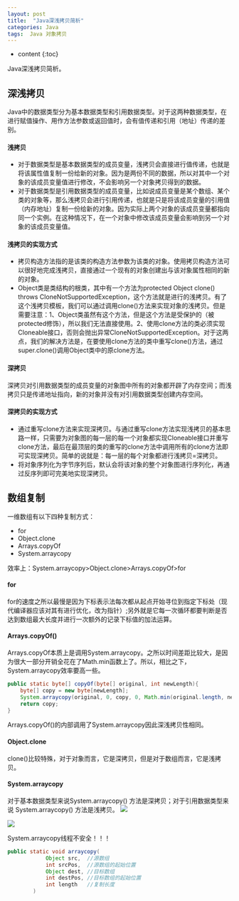 ```yaml
---
layout: post
title:  "Java深浅拷贝简析"
categories: Java
tags:  Java 对象拷贝
---
```


* content
{:toc}

Java深浅拷贝简析。




## 深浅拷贝
Java中的数据类型分为基本数据类型和引用数据类型。对于这两种数据类型，在进行赋值操作、用作方法参数或返回值时，会有值传递和引用（地址）传递的差别。  

#### 浅拷贝
- 对于数据类型是基本数据类型的成员变量，浅拷贝会直接进行值传递，也就是将该属性值复制一份给新的对象。因为是两份不同的数据，所以对其中一个对象的该成员变量值进行修改，不会影响另一个对象拷贝得到的数据。  
- 对于数据类型是引用数据类型的成员变量，比如说成员变量是某个数组、某个类的对象等，那么浅拷贝会进行引用传递，也就是只是将该成员变量的引用值（内存地址）复制一份给新的对象。因为实际上两个对象的该成员变量都指向同一个实例。在这种情况下，在一个对象中修改该成员变量会影响到另一个对象的该成员变量值。  

#### 浅拷贝的实现方式
- 拷贝构造方法指的是该类的构造方法参数为该类的对象。使用拷贝构造方法可以很好地完成浅拷贝，直接通过一个现有的对象创建出与该对象属性相同的新的对象。  
- Object类是类结构的根类，其中有一个方法为protected Object clone() throws CloneNotSupportedException，这个方法就是进行的浅拷贝。有了这个浅拷贝模板，我们可以通过调用clone()方法来实现对象的浅拷贝。但是需要注意：1、Object类虽然有这个方法，但是这个方法是受保护的（被protected修饰），所以我们无法直接使用。2、使用clone方法的类必须实现Cloneable接口，否则会抛出异常CloneNotSupportedException。对于这两点，我们的解决方法是，在要使用clone方法的类中重写clone()方法，通过super.clone()调用Object类中的原clone方法。

#### 深拷贝
深拷贝对引用数据类型的成员变量的对象图中所有的对象都开辟了内存空间；而浅拷贝只是传递地址指向，新的对象并没有对引用数据类型创建内存空间。  

#### 深拷贝的实现方式
- 通过重写clone方法来实现深拷贝。与通过重写clone方法实现浅拷贝的基本思路一样，只需要为对象图的每一层的每一个对象都实现Cloneable接口并重写clone方法，最后在最顶层的类的重写的clone方法中调用所有的clone方法即可实现深拷贝。简单的说就是：每一层的每个对象都进行浅拷贝=深拷贝。  
- 将对象序列化为字节序列后，默认会将该对象的整个对象图进行序列化，再通过反序列即可完美地实现深拷贝。  

## 数组复制

一维数组有以下四种复制方式：
- for
- Object.clone
- Arrays.copyOf
- System.arraycopy

效率上：System.arraycopy>Object.clone>Arrays.copyOf>for  

#### for
for的速度之所以最慢是因为下标表示法每次都从起点开始寻位到指定下标处（现代编译器应该对其有进行优化，改为指针）;另外就是它每一次循环都要判断是否达到数组最大长度并进行一次额外的记录下标值的加法运算。  

#### Arrays.copyOf()
Arrays.copyOf本质上是调用System.arraycopy。之所以时间差距比较大，是因为很大一部分开销全花在了Math.min函数上了。所以，相比之下，System.arraycopy效率要高一些。  
```java
public static byte[] copyOf(byte[] original, int newLength){
    byte[] copy = new byte[newLength];
    System.arraycopy(original, 0, copy, 0, Math.min(original.length, newLength));
    return copy;
}
```
Arrays.copyOf()的内部调用了System.arraycopy因此深浅拷贝性相同。  

#### Object.clone
clone()比较特殊，对于对象而言，它是深拷贝，但是对于数组而言，它是浅拷贝。  

#### System.arraycopy
对于基本数据类型来说System.arraycopy() 方法是深拷贝；对于引用数据类型来说 System.arraycopy() 方法是浅拷贝。
![](http://ww1.sinaimg.cn/large/005L0VzSly1g12ewcyo85j30fo0953yp.jpg)  

![](http://ww1.sinaimg.cn/large/005L0VzSly1g12eveqbwtj30jo08vwfh.jpg)  

System.arraycopy线程不安全！！！

```java
public static void arraycopy(
            Object src,  //源数组
            int srcPos,  //源数组的起始位置
            Object dest, //目标数组
            int destPos, //目标数组的起始位置
            int length   //复制长度
        )
```
